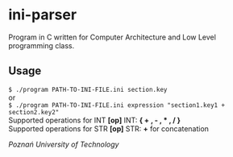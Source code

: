 # ini-parser

Program in C written for Computer Architecture and Low Level programming class.

## Usage
```$ ./program PATH-TO-INI-FILE.ini section.key``` \
or \
```$ ./program PATH-TO-INI-FILE.ini expression "section1.key1 + section2.key2"``` \
Supported operations for INT **[op]** INT: **{ + , - , * , / }** \
 Supported operations for STR **[op]** STR: **+** for concatenation

*Poznań University of Technology*